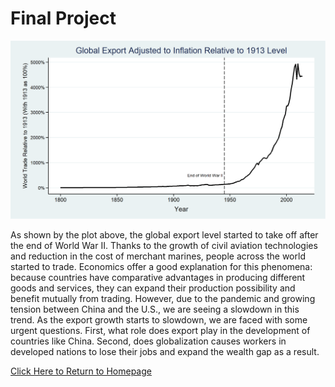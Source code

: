 # Final Project

<p align="center">
<img src="Figures/FinalProject/Plot1.png" width="900" />
</p>

As shown by the plot above, the global export level started to take off after the end of World War II. Thanks to the growth of civil aviation technologies and reduction in the cost of merchant marines, people across the world started to trade. Economics offer a good explanation for this phenomena: because countries have comparative advantages in producing different goods and services, they can expand their production possibility and benefit mutually from trading. However, due to the pandemic and growing tension between China and the U.S., we are seeing a slowdown in this trend. As the export growth starts to slowdown, we are faced with some urgent questions. First, what role does export play in the development of countries like China. Second, does globalization causes workers in developed nations to lose their jobs and expand the wealth gap as a result.

[Click Here to Return to Homepage](README.md)
